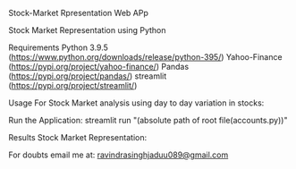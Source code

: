 Stock-Market Rpresentation Web APp

Stock Market Representation using Python

Requirements
Python 3.9.5 (https://www.python.org/downloads/release/python-395/)
Yahoo-Finance (https://pypi.org/project/yahoo-finance/)
Pandas (https://pypi.org/project/pandas/)
streamlit (https://pypi.org/project/streamlit/)

Usage
For Stock Market analysis using day to day variation in stocks:

Run the Application: streamlit run "(absolute path of root file(accounts.py))"

Results
Stock Market Representation:

For doubts email me at: ravindrasinghjaduu089@gmail.com